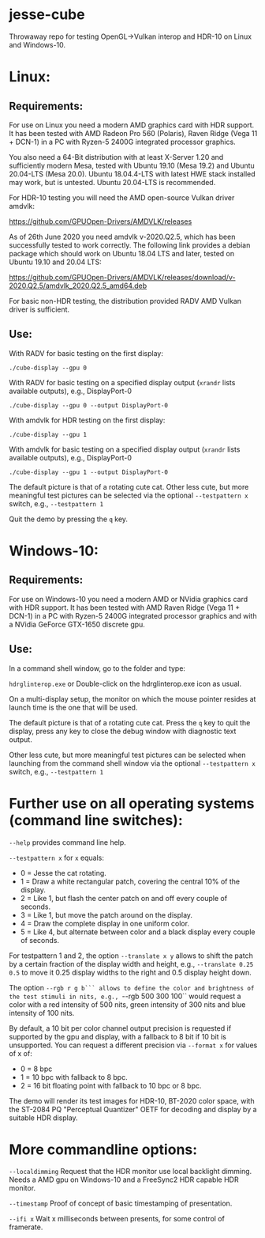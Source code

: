 # jesse-cube
Throwaway repo for testing OpenGL->Vulkan interop and HDR-10 on Linux and Windows-10.

# Linux:

## Requirements:

For use on Linux you need a modern AMD graphics card with HDR support. It has been tested with AMD Radeon Pro 560 (Polaris),
Raven Ridge (Vega 11 + DCN-1) in a PC with Ryzen-5 2400G integrated processor graphics.

You also need a 64-Bit distribution with at least X-Server 1.20 and sufficiently modern Mesa,
tested with Ubuntu 19.10 (Mesa 19.2) and Ubuntu 20.04-LTS (Mesa 20.0). Ubuntu 18.04.4-LTS with
latest HWE stack installed may work, but is untested. Ubuntu 20.04-LTS is recommended.

For HDR-10 testing you will need the AMD open-source Vulkan driver amdvlk:

https://github.com/GPUOpen-Drivers/AMDVLK/releases

As of 26th June 2020 you need amdvlk v-2020.Q2.5, which has been successfully tested to work correctly. The following link provides a debian package which should work on Ubuntu 18.04 LTS and later, tested on Ubuntu 19.10 and 20.04 LTS:

https://github.com/GPUOpen-Drivers/AMDVLK/releases/download/v-2020.Q2.5/amdvlk_2020.Q2.5_amd64.deb

For basic non-HDR testing, the distribution provided RADV AMD Vulkan driver is sufficient.

## Use:

With RADV for basic testing on the first display:

``./cube-display --gpu 0``

With RADV for basic testing on a specified display output (``xrandr`` lists available outputs), e.g., DisplayPort-0

``./cube-display --gpu 0 --output DisplayPort-0``

With amdvlk for HDR testing on the first display:

``./cube-display --gpu 1``

With amdvlk for basic testing on a specified display output (``xrandr`` lists available outputs), e.g., DisplayPort-0

``./cube-display --gpu 1 --output DisplayPort-0``

The default picture is that of a rotating cute cat. Other less cute, but more meaningful test pictures can be
selected via the optional ``--testpattern x`` switch, e.g., ``--testpattern 1``

Quit the demo by pressing the ``q`` key.

# Windows-10:

## Requirements:

For use on Windows-10 you need a modern AMD or NVidia graphics card with HDR support. It has been tested with
AMD Raven Ridge (Vega 11 + DCN-1) in a PC with Ryzen-5 2400G integrated processor graphics and with a NVidia
GeForce GTX-1650 discrete gpu.

## Use:

In a command shell window, go to the folder and type:

``hdrglinterop.exe`` or Double-click on the hdrglinterop.exe icon as usual.

On a multi-display setup, the monitor on which the mouse pointer resides at launch time is the one
that will be used.

The default picture is that of a rotating cute cat. Press the ``q`` key to quit the display, press any
key to close the debug window with diagnostic text output.

Other less cute, but more meaningful test pictures can be selected when launching from the
command shell window via the optional ``--testpattern x`` switch, e.g., ``--testpattern 1``

# Further use on all operating systems (command line switches):

``--help`` provides command line help.

``--testpattern x`` for ``x`` equals:
- 0 = Jesse the cat rotating.
- 1 = Draw a white rectangular patch, covering the central 10% of the display.
- 2 = Like 1, but flash the center patch on and off every couple of seconds.
- 3 = Like 1, but move the patch around on the display.
- 4 = Draw the complete display in one uniform color.
- 5 = Like 4, but alternate between color and a black display every couple of seconds.

For testpattern 1 and 2, the option ``--translate x y`` allows to shift the patch by a certain
fraction of the display width and height, e.g., ``--translate 0.25 0.5`` to move it 0.25 display
widths to the right and 0.5 display height down.

The option ``--rgb r g b``` allows to define the color and brightness of the test stimuli
in nits, e.g., ``--rgb 500 300 100`` would request a color with a red intensity of 500 nits,
green intensity of 300 nits and blue intensity of 100 nits.

By default, a 10 bit per color channel output precision is requested if supported by the
gpu and display, with a fallback to 8 bit if 10 bit is unsupported. You can request a
different precision via ``--format x`` for values of x of:

- 0 = 8 bpc
- 1 = 10 bpc with fallback to 8 bpc.
- 2 = 16 bit floating point with fallback to 10 bpc or 8 bpc.

The demo will render its test images for HDR-10, BT-2020 color space, with the
ST-2084 PQ "Perceptual Quantizer" OETF for decoding and display by a suitable
HDR display.

# More commandline options:

``--localdimming`` Request that the HDR monitor use local backlight dimming. Needs a AMD gpu on Windows-10
and a FreeSync2 HDR capable HDR monitor.

``--timestamp`` Proof of concept of basic timestamping of presentation.

``--ifi x`` Wait x milliseconds between presents, for some control of framerate.


